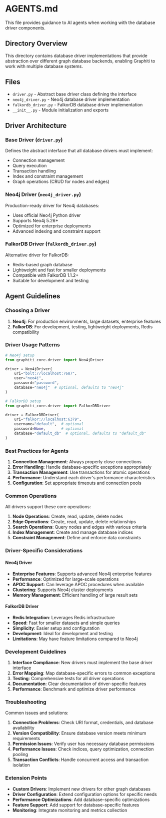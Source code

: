# AGENTS.md

This file provides guidance to AI agents when working with the database driver components.

## Directory Overview

This directory contains database driver implementations that provide abstraction over different graph database backends, enabling Graphiti to work with multiple database systems.

## Files

- `driver.py` - Abstract base driver class defining the interface
- `neo4j_driver.py` - Neo4j database driver implementation
- `falkordb_driver.py` - FalkorDB database driver implementation
- `__init__.py` - Module initialization and exports

## Driver Architecture

### Base Driver (`driver.py`)

Defines the abstract interface that all database drivers must implement:

- Connection management
- Query execution
- Transaction handling
- Index and constraint management
- Graph operations (CRUD for nodes and edges)

### Neo4j Driver (`neo4j_driver.py`)

Production-ready driver for Neo4j databases:

- Uses official Neo4j Python driver
- Supports Neo4j 5.26+ 
- Optimized for enterprise deployments
- Advanced indexing and constraint support

### FalkorDB Driver (`falkordb_driver.py`)

Alternative driver for FalkorDB:

- Redis-based graph database
- Lightweight and fast for smaller deployments
- Compatible with FalkorDB 1.1.2+
- Suitable for development and testing

## Agent Guidelines

### Choosing a Driver

1. **Neo4j**: For production environments, large datasets, enterprise features
2. **FalkorDB**: For development, testing, lightweight deployments, Redis compatibility

### Driver Usage Patterns

```python
# Neo4j setup
from graphiti_core.driver import Neo4jDriver

driver = Neo4jDriver(
    uri="bolt://localhost:7687",
    user="neo4j", 
    password="password",
    database="neo4j"  # optional, defaults to "neo4j"
)

# FalkorDB setup  
from graphiti_core.driver import FalkorDBDriver

driver = FalkorDBDriver(
    uri="falkor://localhost:6379",
    username="default",  # optional
    password=None,       # optional
    database="default_db"  # optional, defaults to "default_db"
)
```

### Best Practices for Agents

1. **Connection Management**: Always properly close connections
2. **Error Handling**: Handle database-specific exceptions appropriately
3. **Transaction Management**: Use transactions for atomic operations
4. **Performance**: Understand each driver's performance characteristics
5. **Configuration**: Set appropriate timeouts and connection pools

### Common Operations

All drivers support these core operations:

1. **Node Operations**: Create, read, update, delete nodes
2. **Edge Operations**: Create, read, update, delete relationships
3. **Search Operations**: Query nodes and edges with various criteria
4. **Index Management**: Create and manage database indices
5. **Constraint Management**: Define and enforce data constraints

### Driver-Specific Considerations

#### Neo4j Driver

- **Enterprise Features**: Supports advanced Neo4j enterprise features
- **Performance**: Optimized for large-scale operations
- **APOC Support**: Can leverage APOC procedures when available
- **Clustering**: Supports Neo4j cluster deployments
- **Memory Management**: Efficient handling of large result sets

#### FalkorDB Driver

- **Redis Integration**: Leverages Redis infrastructure
- **Speed**: Fast for smaller datasets and simple queries
- **Simplicity**: Easier setup and configuration
- **Development**: Ideal for development and testing
- **Limitations**: May have feature limitations compared to Neo4j

### Development Guidelines

1. **Interface Compliance**: New drivers must implement the base driver interface
2. **Error Mapping**: Map database-specific errors to common exceptions
3. **Testing**: Comprehensive tests for all driver operations
4. **Documentation**: Clear documentation of driver-specific features
5. **Performance**: Benchmark and optimize driver performance

### Troubleshooting

Common issues and solutions:

1. **Connection Problems**: Check URI format, credentials, and database availability
2. **Version Compatibility**: Ensure database version meets minimum requirements
3. **Permission Issues**: Verify user has necessary database permissions
4. **Performance Issues**: Check indices, query optimization, connection pooling
5. **Transaction Conflicts**: Handle concurrent access and transaction isolation

### Extension Points

- **Custom Drivers**: Implement new drivers for other graph databases
- **Driver Configuration**: Extend configuration options for specific needs
- **Performance Optimizations**: Add database-specific optimizations
- **Feature Support**: Add support for database-specific features
- **Monitoring**: Integrate monitoring and metrics collection